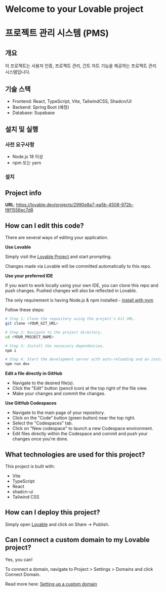 # Welcome to your Lovable project
# 프로젝트 관리 시스템 (PMS)

## 개요
이 프로젝트는 사용자 인증, 프로젝트 관리, 간트 차트 기능을 제공하는 프로젝트 관리 시스템입니다.

## 기술 스택
- Frontend: React, TypeScript, Vite, TailwindCSS, Shadcn/UI
- Backend: Spring Boot (예정)
- Database: Supabase

## 설치 및 실행

### 사전 요구사항
- Node.js 18 이상
- npm 또는 yarn

### 설치
## Project info

**URL**: https://lovable.dev/projects/2990e8a7-ea5b-4508-972b-f8f1556ec7d8

## How can I edit this code?

There are several ways of editing your application.

**Use Lovable**

Simply visit the [Lovable Project](https://lovable.dev/projects/2990e8a7-ea5b-4508-972b-f8f1556ec7d8) and start prompting.

Changes made via Lovable will be committed automatically to this repo.

**Use your preferred IDE**

If you want to work locally using your own IDE, you can clone this repo and push changes. Pushed changes will also be reflected in Lovable.

The only requirement is having Node.js & npm installed - [install with nvm](https://github.com/nvm-sh/nvm#installing-and-updating)

Follow these steps:

```sh
# Step 1: Clone the repository using the project's Git URL.
git clone <YOUR_GIT_URL>

# Step 2: Navigate to the project directory.
cd <YOUR_PROJECT_NAME>

# Step 3: Install the necessary dependencies.
npm i

# Step 4: Start the development server with auto-reloading and an instant preview.
npm run dev
```

**Edit a file directly in GitHub**

- Navigate to the desired file(s).
- Click the "Edit" button (pencil icon) at the top right of the file view.
- Make your changes and commit the changes.

**Use GitHub Codespaces**

- Navigate to the main page of your repository.
- Click on the "Code" button (green button) near the top right.
- Select the "Codespaces" tab.
- Click on "New codespace" to launch a new Codespace environment.
- Edit files directly within the Codespace and commit and push your changes once you're done.

## What technologies are used for this project?

This project is built with:

- Vite
- TypeScript
- React
- shadcn-ui
- Tailwind CSS

## How can I deploy this project?

Simply open [Lovable](https://lovable.dev/projects/2990e8a7-ea5b-4508-972b-f8f1556ec7d8) and click on Share -> Publish.

## Can I connect a custom domain to my Lovable project?

Yes, you can!

To connect a domain, navigate to Project > Settings > Domains and click Connect Domain.

Read more here: [Setting up a custom domain](https://docs.lovable.dev/tips-tricks/custom-domain#step-by-step-guide)
